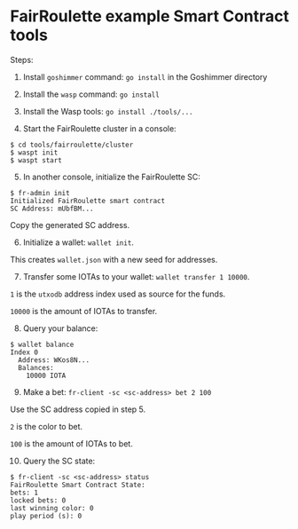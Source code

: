 # FairRoulette example Smart Contract tools

Steps:

1. Install `goshimmer` command: `go install` in the Goshimmer directory

2. Install the `wasp` command: `go install`

3. Install the Wasp tools: `go install ./tools/...`

4. Start the FairRoulette cluster in a console:

```
$ cd tools/fairroulette/cluster
$ waspt init
$ waspt start
```

5. In another console, initialize the FairRoulette SC:

```
$ fr-admin init
Initialized FairRoulette smart contract
SC Address: mUbfBM...
```

Copy the generated SC address.

6. Initialize a wallet: `wallet init`.

This creates `wallet.json` with a new seed for addresses.

7. Transfer some IOTAs to your wallet: `wallet transfer 1 10000`.

`1` is the `utxodb` address index used as source for the funds.

`10000` is the amount of IOTAs to transfer.

8. Query your balance:

```
$ wallet balance
Index 0
  Address: WKos8N...
  Balances:
    10000 IOTA
```

9. Make a bet: `fr-client -sc <sc-address> bet 2 100`

Use the SC address copied in step 5.

`2` is the color to bet.

`100` is the amount of IOTAs to bet.

10. Query the SC state:

```
$ fr-client -sc <sc-address> status
FairRoulette Smart Contract State:
bets: 1
locked bets: 0
last winning color: 0
play period (s): 0
```
